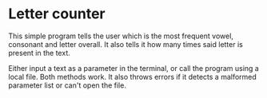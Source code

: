 # Letter counter

This simple program tells the user which is the most frequent vowel, consonant and letter overall. It also tells it how many times said letter is present
in the text.

Either input a text as a parameter in the terminal, or call the program using a local file. Both methods work. It also throws errors if it detects a 
malformed parameter list or can't open the file.
